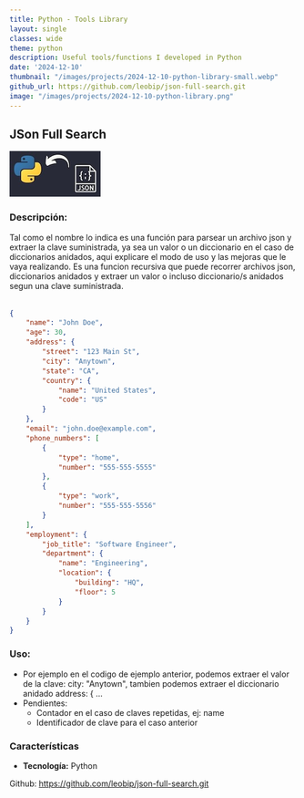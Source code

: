 ```yaml
---
title: Python - Tools Library
layout: single
classes: wide
theme: python
description: Useful tools/functions I developed in Python
date: '2024-12-10'
thumbnail: "/images/projects/2024-12-10-python-library-small.webp"
github_url: https://github.com/leobip/json-full-search.git
image: "/images/projects/2024-12-10-python-library.png"
---
```


## JSon Full Search 
![json-python](/images/projects/2024-12-10-python-json-small.jpg)
### Descripción:
Tal como el nombre lo indica es una función para parsear un archivo json y extraer la clave suministrada, ya sea un valor o un diccionario en el caso de diccionarios anidados, aqui explicare el modo de uso y las mejoras que le vaya realizando.
Es una funcion recursiva que puede recorrer archivos json, diccionarios anidados y extraer un valor o incluso diccionario/s anidados segun una clave suministrada.

```json

{
    "name": "John Doe",
    "age": 30,
    "address": {
        "street": "123 Main St",
        "city": "Anytown",
        "state": "CA",
        "country": {
            "name": "United States",
            "code": "US"
        }
    },
    "email": "john.doe@example.com",
    "phone_numbers": [
        {
            "type": "home",
            "number": "555-555-5555"
        },
        {
            "type": "work",
            "number": "555-555-5556"
        }
    ],
    "employment": {
        "job_title": "Software Engineer",
        "department": {
            "name": "Engineering",
            "location": {
                "building": "HQ",
                "floor": 5
            }
        }
    }
}

```
### Uso:
- Por ejemplo en el codigo de ejemplo anterior, podemos extraer el valor de la clave: city:  "Anytown", tambien podemos extraer el diccionario anidado address: { ...
- Pendientes: 
	- Contador en el caso de claves repetidas, ej: name
	- Identificador de clave para el caso anterior

### Características

- **Tecnología:** Python


Github: https://github.com/leobip/json-full-search.git
